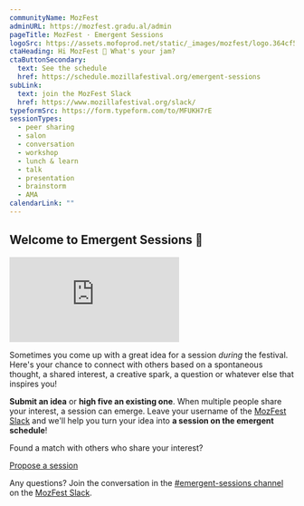 ```yaml
---
communityName: MozFest
adminURL: https://mozfest.gradu.al/admin
pageTitle: MozFest · Emergent Sessions
logoSrc: https://assets.mofoprod.net/static/_images/mozfest/logo.364cf5df72b2.svg
ctaHeading: Hi MozFest 👋 What's your jam?
ctaButtonSecondary:
  text: See the schedule
  href: https://schedule.mozillafestival.org/emergent-sessions
subLink:
  text: join the MozFest Slack
  href: https://www.mozillafestival.org/slack/
typeformSrc: https://form.typeform.com/to/MFUKH7rE
sessionTypes:
  - peer sharing
  - salon
  - conversation
  - workshop
  - lunch & learn
  - talk
  - presentation
  - brainstorm
  - AMA
calendarLink: ""
---
```


## Welcome to Emergent Sessions 🌱

<div class="aspect-w-16 aspect-h-9 my-8">
  <iframe src="https://www.youtube-nocookie.com/embed/Ps4V3qLv6S4" title="YouTube video player" frameborder="0" allow="accelerometer; autoplay; clipboard-write; encrypted-media; gyroscope; picture-in-picture" allowfullscreen></iframe>
</div>

Sometimes you come up with a great idea for a session _during_ the festival. Here's your chance to connect with others based on a spontaneous thought, a shared interest, a creative spark, a question or whatever else that inspires you!

**Submit an idea** or **high five an existing one**. When multiple people share your interest, a session can emerge. Leave your username of the [MozFest Slack](https://www.mozillafestival.org/en/slack/) and we'll help you turn your idea into **a session on the emergent schedule**!

Found a match with others who share your interest?

<div class="inline-flex rounded-md shadow cursor-pointer">
  <a href="https://mozfest.gradu.al/propose" target="_blank" class="inline-flex items-center justify-center px-5 py-3 border border-transparent text-base md:text-lg font-medium rounded-md text-secondary bg-white hover:bg-secondary-washed no-underline">Propose a session</a>
</div>

Any questions? Join the conversation in the [#emergent-sessions channel](https://app.slack.com/client/T170JCUN6/C01PXSJ9AH0) on the [MozFest Slack](https://www.mozillafestival.org/en/slack/).
